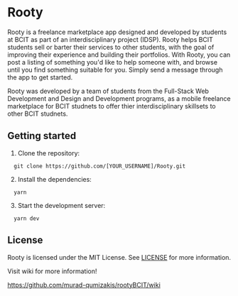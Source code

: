 # Rooty

Rooty is a freelance marketplace app designed and developed by students at BCIT as part of an interdisciplinary project (IDSP). Rooty helps BCIT students sell or barter their services to other students, with the goal of improving their experience and building their portfolios. With Rooty, you can post a listing of something you'd like to help someone with, and browse until you find something suitable for you. Simply send a message through the app to get started.

Rooty was developed by a team of students from the Full-Stack Web Development and Design and Development programs, as a mobile freelance marketplace for BCIT studnets to offer thier interdisciplinary skillsets to other BCIT studnets.

## Getting started

1. Clone the repository:

```
  git clone https://github.com/[YOUR_USERNAME]/Rooty.git
```

2. Install the dependencies:

```
  yarn
```

3. Start the development server:

```
  yarn dev
```

## License

Rooty is licensed under the MIT License. See [LICENSE](LICENSE) for more information.


Visit wiki for more information!

https://github.com/murad-qumizakis/rootyBCIT/wiki
